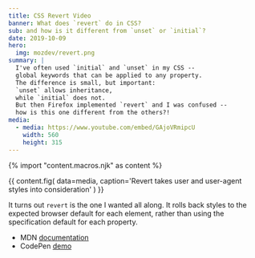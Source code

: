 ```yaml
---
title: CSS Revert Video
banner: What does `revert` do in CSS?
sub: and how is it different from `unset` or `initial`?
date: 2019-10-09
hero:
  img: mozdev/revert.png
summary: |
  I've often used `initial` and `unset` in my CSS --
  global keywords that can be applied to any property.
  The difference is small, but important:
  `unset` allows inheritance,
  while `initial` does not.
  But then Firefox implemented `revert` and I was confused --
  how is this one different from the others?!
media:
  - media: https://www.youtube.com/embed/GAjoVRmipcU
    width: 560
    height: 315
---
```

{% import "content.macros.njk" as content %}

{{ content.fig(
  data=media,
  caption='Revert takes user and user-agent styles into consideration'
) }}

It turns out `revert` is the one I wanted all along.
It rolls back styles to the expected browser default for each element,
rather than using the specification default for each property.

- MDN [documentation](https://developer.mozilla.org/en-US/docs/Web/CSS/revert)
- CodePen [demo](https://codepen.io/mirisuzanne/pen/WVjNZP)
